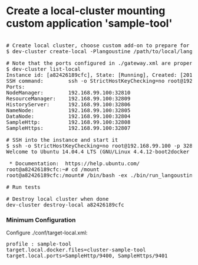 # Create a local-cluster mounting custom application 'sample-tool'

<pre>

# Create local cluster, choose custom add-on to prepare for tool, mount a directory with local tool
$ dev-cluster create-local -Plangoustine /path/to/local/langoustine/project/dir

# Note that the ports configured in ./gateway.xml are properly displayed, and can be accessed once local tool is running.
$ dev-cluster list-local
Instance id: [a82426189cfc], State: [Running], Created: [2016-09-28 15:54:47 -0700 PDT]
SSH command:        ssh -o StrictHostKeyChecking=no root@192.168.99.100 -p 32811
Ports:
NodeManager:        192.168.99.100:32810
ResourceManager:    192.168.99.100:32809
HistoryServer:      192.168.99.100:32806
NameNode:           192.168.99.100:32805
DataNode:           192.168.99.100:32804
SampleHttp:         192.168.99.100:32808
SampleHttps:        192.168.99.100:32807

# SSH into the instance and start it
$ ssh -o StrictHostKeyChecking=no root@192.168.99.100 -p 32811
Welcome to Ubuntu 14.04.4 LTS (GNU/Linux 4.4.12-boot2docker x86_64)

 * Documentation:  https://help.ubuntu.com/
root@a82426189cfc:~# cd /mount
root@a82426189cfc:/mount# /bin/bash -ex ./bin/run_langoustine.sh

# Run tests

# Destroy local cluster when done
dev-cluster destroy-local a82426189cfc
</pre>

### Minimum Configuration

Configure ./conf/target-local.xml:

<pre>
profile : sample-tool
target.local.docker.files=cluster-sample-tool
target.local.ports=SampleHttp/9400, SampleHttps/9401
</pre>
